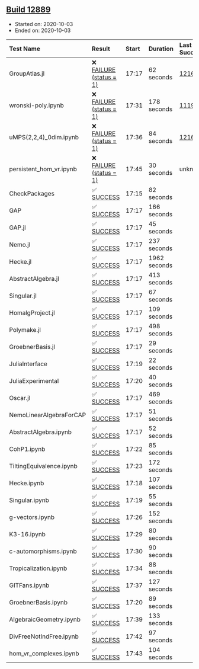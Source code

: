## [Build 12889](https://oscarci.mathematik.uni-kl.de/job/oscar/12889/)

* Started on: 2020-10-03
* Ended on: 2020-10-03

| Test Name    | Result | Start | Duration | Last Success | First Failure |
|:-------------|:-------|:------|:---------|:-------------|:--------------|
| GroupAtlas.jl | ❌ [FAILURE (status = 1)](https://oscarci.mathematik.uni-kl.de/job/oscar/12889/artifact/logs/build-12889/GroupAtlas.jl.log) | 17:17 | 62 seconds | [12167](https://oscarci.mathematik.uni-kl.de/job/oscar/12167/) | [12168](https://oscarci.mathematik.uni-kl.de/job/oscar/12168/) |
| wronski-poly.ipynb | ❌ [FAILURE (status = 1)](https://oscarci.mathematik.uni-kl.de/job/oscar/12889/artifact/logs/build-12889/wronski-poly.ipynb.log) | 17:31 | 178 seconds | [11192](https://oscarci.mathematik.uni-kl.de/job/oscar/11192/) | [11193](https://oscarci.mathematik.uni-kl.de/job/oscar/11193/) |
| uMPS(2,2,4)_0dim.ipynb | ❌ [FAILURE (status = 1)](https://oscarci.mathematik.uni-kl.de/job/oscar/12889/artifact/logs/build-12889/uMPS-2-2-4-_0dim.ipynb.log) | 17:36 | 84 seconds | [12167](https://oscarci.mathematik.uni-kl.de/job/oscar/12167/) | [12168](https://oscarci.mathematik.uni-kl.de/job/oscar/12168/) |
| persistent_hom_vr.ipynb | ❌ [FAILURE (status = 1)](https://oscarci.mathematik.uni-kl.de/job/oscar/12889/artifact/logs/build-12889/persistent_hom_vr.ipynb.log) | 17:45 | 30 seconds | unknown | unknown |
| CheckPackages | ✅ [SUCCESS](https://oscarci.mathematik.uni-kl.de/job/oscar/12889/artifact/logs/build-12889/CheckPackages.log) | 17:15 | 82 seconds |  |  |
| GAP | ✅ [SUCCESS](https://oscarci.mathematik.uni-kl.de/job/oscar/12889/artifact/logs/build-12889/GAP.log) | 17:17 | 166 seconds |  |  |
| GAP.jl | ✅ [SUCCESS](https://oscarci.mathematik.uni-kl.de/job/oscar/12889/artifact/logs/build-12889/GAP.jl.log) | 17:17 | 45 seconds |  |  |
| Nemo.jl | ✅ [SUCCESS](https://oscarci.mathematik.uni-kl.de/job/oscar/12889/artifact/logs/build-12889/Nemo.jl.log) | 17:17 | 237 seconds |  |  |
| Hecke.jl | ✅ [SUCCESS](https://oscarci.mathematik.uni-kl.de/job/oscar/12889/artifact/logs/build-12889/Hecke.jl.log) | 17:17 | 1962 seconds |  |  |
| AbstractAlgebra.jl | ✅ [SUCCESS](https://oscarci.mathematik.uni-kl.de/job/oscar/12889/artifact/logs/build-12889/AbstractAlgebra.jl.log) | 17:17 | 413 seconds |  |  |
| Singular.jl | ✅ [SUCCESS](https://oscarci.mathematik.uni-kl.de/job/oscar/12889/artifact/logs/build-12889/Singular.jl.log) | 17:17 | 67 seconds |  |  |
| HomalgProject.jl | ✅ [SUCCESS](https://oscarci.mathematik.uni-kl.de/job/oscar/12889/artifact/logs/build-12889/HomalgProject.jl.log) | 17:17 | 109 seconds |  |  |
| Polymake.jl | ✅ [SUCCESS](https://oscarci.mathematik.uni-kl.de/job/oscar/12889/artifact/logs/build-12889/Polymake.jl.log) | 17:17 | 498 seconds |  |  |
| GroebnerBasis.jl | ✅ [SUCCESS](https://oscarci.mathematik.uni-kl.de/job/oscar/12889/artifact/logs/build-12889/GroebnerBasis.jl.log) | 17:17 | 29 seconds |  |  |
| JuliaInterface | ✅ [SUCCESS](https://oscarci.mathematik.uni-kl.de/job/oscar/12889/artifact/logs/build-12889/JuliaInterface.log) | 17:19 | 22 seconds |  |  |
| JuliaExperimental | ✅ [SUCCESS](https://oscarci.mathematik.uni-kl.de/job/oscar/12889/artifact/logs/build-12889/JuliaExperimental.log) | 17:20 | 40 seconds |  |  |
| Oscar.jl | ✅ [SUCCESS](https://oscarci.mathematik.uni-kl.de/job/oscar/12889/artifact/logs/build-12889/Oscar.jl.log) | 17:17 | 469 seconds |  |  |
| NemoLinearAlgebraForCAP | ✅ [SUCCESS](https://oscarci.mathematik.uni-kl.de/job/oscar/12889/artifact/logs/build-12889/NemoLinearAlgebraForCAP.log) | 17:17 | 51 seconds |  |  |
| AbstractAlgebra.ipynb | ✅ [SUCCESS](https://oscarci.mathematik.uni-kl.de/job/oscar/12889/artifact/logs/build-12889/AbstractAlgebra.ipynb.log) | 17:17 | 52 seconds |  |  |
| CohP1.ipynb | ✅ [SUCCESS](https://oscarci.mathematik.uni-kl.de/job/oscar/12889/artifact/logs/build-12889/CohP1.ipynb.log) | 17:22 | 85 seconds |  |  |
| TiltingEquivalence.ipynb | ✅ [SUCCESS](https://oscarci.mathematik.uni-kl.de/job/oscar/12889/artifact/logs/build-12889/TiltingEquivalence.ipynb.log) | 17:23 | 172 seconds |  |  |
| Hecke.ipynb | ✅ [SUCCESS](https://oscarci.mathematik.uni-kl.de/job/oscar/12889/artifact/logs/build-12889/Hecke.ipynb.log) | 17:18 | 107 seconds |  |  |
| Singular.ipynb | ✅ [SUCCESS](https://oscarci.mathematik.uni-kl.de/job/oscar/12889/artifact/logs/build-12889/Singular.ipynb.log) | 17:19 | 55 seconds |  |  |
| g-vectors.ipynb | ✅ [SUCCESS](https://oscarci.mathematik.uni-kl.de/job/oscar/12889/artifact/logs/build-12889/g-vectors.ipynb.log) | 17:26 | 152 seconds |  |  |
| K3-16.ipynb | ✅ [SUCCESS](https://oscarci.mathematik.uni-kl.de/job/oscar/12889/artifact/logs/build-12889/K3-16.ipynb.log) | 17:29 | 80 seconds |  |  |
| c-automorphisms.ipynb | ✅ [SUCCESS](https://oscarci.mathematik.uni-kl.de/job/oscar/12889/artifact/logs/build-12889/c-automorphisms.ipynb.log) | 17:30 | 90 seconds |  |  |
| Tropicalization.ipynb | ✅ [SUCCESS](https://oscarci.mathematik.uni-kl.de/job/oscar/12889/artifact/logs/build-12889/Tropicalization.ipynb.log) | 17:34 | 88 seconds |  |  |
| GITFans.ipynb | ✅ [SUCCESS](https://oscarci.mathematik.uni-kl.de/job/oscar/12889/artifact/logs/build-12889/GITFans.ipynb.log) | 17:37 | 127 seconds |  |  |
| GroebnerBasis.ipynb | ✅ [SUCCESS](https://oscarci.mathematik.uni-kl.de/job/oscar/12889/artifact/logs/build-12889/GroebnerBasis.ipynb.log) | 17:20 | 89 seconds |  |  |
| AlgebraicGeometry.ipynb | ✅ [SUCCESS](https://oscarci.mathematik.uni-kl.de/job/oscar/12889/artifact/logs/build-12889/AlgebraicGeometry.ipynb.log) | 17:39 | 133 seconds |  |  |
| DivFreeNotIndFree.ipynb | ✅ [SUCCESS](https://oscarci.mathematik.uni-kl.de/job/oscar/12889/artifact/logs/build-12889/DivFreeNotIndFree.ipynb.log) | 17:42 | 97 seconds |  |  |
| hom_vr_complexes.ipynb | ✅ [SUCCESS](https://oscarci.mathematik.uni-kl.de/job/oscar/12889/artifact/logs/build-12889/hom_vr_complexes.ipynb.log) | 17:43 | 104 seconds |  |  |

